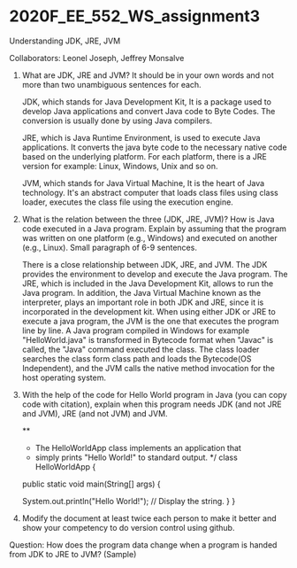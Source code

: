 # 2020F_EE_552_WS_assignment3
Understanding JDK, JRE, JVM

Collaborators: Leonel Joseph, Jeffrey Monsalve
 

1. What are JDK, JRE and JVM? It should be in your own words and not more than two unambiguous sentences for each.

   JDK, which stands for Java Development Kit, It is a package used to develop Java applications and convert Java code to Byte Codes. The conversion is usually done by    using Java compilers.

   JRE, which is Java Runtime Environment, is used to execute Java applications. It converts the java byte code to the necessary native code based on the underlying    platform. For each platform, there is a JRE version for example: Linux, Windows, Unix and so on.

   JVM, which stands for Java Virtual Machine, It is the heart of Java technology. It's an abstract computer that loads class files using class loader, executes the    class file using the execution engine.


2. What is the relation between the three (JDK, JRE, JVM)? How is Java code executed in a Java program. Explain by assuming that the program was written on one platform (e.g., Windows) and executed on another (e.g., Linux). Small paragraph of 6-9 sentences.

   There is a close relationship between JDK, JRE, and JVM. The JDK provides the environment to develop and execute the Java program. The JRE, which is included in the    Java Development Kit, allows to run the Java program. In addition, the Java Virtual Machine known as the interpreter, plays an important role in both JDK and JRE,    since it is incorporated in the development kit. When using either JDK or JRE to execute a java program, the JVM is the one that executes the program line by line.    A Java program compiled in Windows for example "HelloWorld.java" is transformed in Bytecode format when "Javac" is called, the "Java" command executed the class.    The class loader searches the class form class path and loads the Bytecode(OS Independent), and the JVM calls the native method invocation for the host operating    system.


3. With the help of the code for Hello World program in Java (you can copy code with citation), explain when this program needs JDK (and not JRE and JVM), JRE (and not JVM) and JVM.

    **
    * The HelloWorldApp class implements an application that
    * simply prints "Hello World!" to standard output.
    */
    class HelloWorldApp {

    public static void main(String[] args) {

    System.out.println("Hello World!"); // Display the string.
        }
     }


4. Modify the document at least twice each person to make it better and show your competency to do version control using github.



Question: How does the program data change when a program is handed from JDK to JRE to JVM? (Sample)